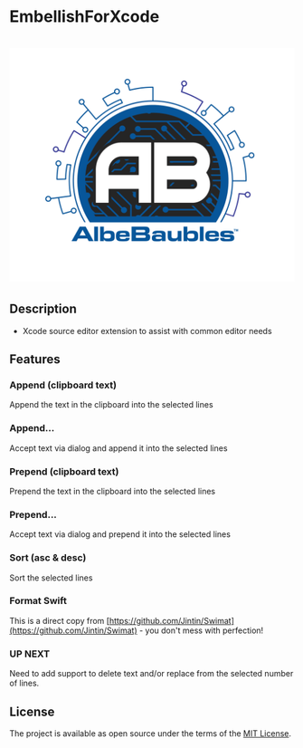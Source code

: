 # EmbellishForXcode
 
![](./iTunesArtwork.png)
=======


## Description
- Xcode source editor extension to assist with common editor needs


## Features


### Append (clipboard text) 
Append the text in the clipboard into the selected lines


### Append...  
Accept text via dialog and append it into the selected lines


### Prepend (clipboard text)
Prepend the text in the clipboard into the selected lines


### Prepend...
Accept text via dialog and prepend it into the selected lines


### Sort (asc & desc)
Sort the selected lines


### Format Swift
This is a direct copy from [https://github.com/Jintin/Swimat](https://github.com/Jintin/Swimat) - you don't mess with perfection!

### UP NEXT
Need to add support to delete text and/or replace from the selected number of lines.

## License

The project is available as open source under the terms of the [MIT License](http://opensource.org/licenses/MIT).

